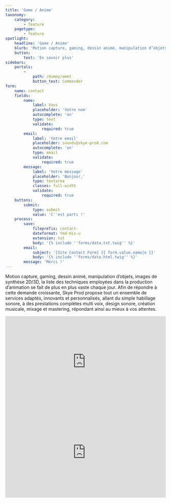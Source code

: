 ```yaml
---
title: 'Game / Anime'
taxonomy:
    category:
        - feature
    pagetype:
        - feature
spotlight:
    headline: 'Game / Anime'
    blurb: 'Motion capture, gaming, dessin animé, manipulation d’objets, images de synthèse 2D/3D, la liste des techniques employées dans la production d’animation se fait de plus en plus vaste chaque jour. Afin de répondre à cette demande croissante, Skye Prod propose tout un ensemble de services adaptés, innovants et personnalisés, allant du simple habillage sonore, à des prestations complètes multi voix, design sonore, création musicale, mixage et mastering, répondant ainsi au mieux à vos attentes.'
    button:
        text: 'En savoir plus'
sidebars:
    portals:
        -
            path: /dummy/amet
            button_text: Commander
form:
    name: contact
    fields:
        name:
            label: Vous
            placeholder: 'Votre nom'
            autocomplete: 'on'
            type: text
            validate:
                required: true
        email:
            label: 'Votre email'
            placeholder: sounds@skye-prod.com
            autocomplete: 'on'
            type: email
            validate:
                required: true
        message:
            label: 'Votre message'
            placeholder: 'Bonjour,'
            type: textarea
            classes: full-width
            validate:
                required: true
    buttons:
        submit:
            type: submit
            value: 'C''est parti !'
    process:
        save:
            fileprefix: contact-
            dateformat: Ymd-His-u
            extension: txt
            body: '{% include ''forms/data.txt.twig'' %}'
        email:
            subject: '[Site Contact Form] {{ form.value.name|e }}'
            body: '{% include ''forms/data.html.twig'' %}'
        message: 'Merci !'
---
```


Motion capture, gaming, dessin animé, manipulation d’objets, images de synthèse 2D/3D, la liste des techniques employées dans la production d’animation se fait de plus en plus vaste chaque jour. Afin de répondre à cette demande croissante, Skye Prod propose tout un ensemble de services adaptés, innovants et personnalisés, allant du simple habillage sonore, à des prestations complètes multi voix, design sonore, création musicale, mixage et mastering, répondant ainsi au mieux à vos attentes.

<div style="padding:56.25% 0 0 0;position:relative;"><iframe src="https://player.vimeo.com/video/347713230?color=e44c65&byline=0&portrait=0" style="position:absolute;top:0;left:0;width:100%;height:100%;" frameborder="0" allow="autoplay; fullscreen" allowfullscreen></iframe></div><script src="https://player.vimeo.com/api/player.js"></script>

<div style="padding:56.25% 0 0 0;position:relative;"><iframe src="https://player.vimeo.com/video/344311944?color=e44c65&byline=0&portrait=0" style="position:absolute;top:0;left:0;width:100%;height:100%;" frameborder="0" allow="autoplay; fullscreen" allowfullscreen></iframe></div><script src="https://player.vimeo.com/api/player.js"></script>